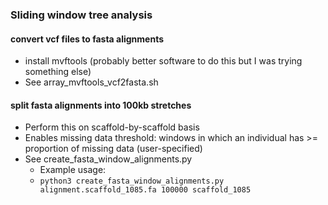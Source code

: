 ### Sliding window tree analysis

#### convert vcf files to fasta alignments
* install mvftools (probably better software to do this but I was trying something else)
* See array_mvftools_vcf2fasta.sh

#### split fasta alignments into 100kb stretches
* Perform this on scaffold-by-scaffold basis
* Enables missing data threshold: windows in which an individual has >= proportion of missing data (user-specified) 
* See create_fasta_window_alignments.py
    * Example usage:
    * `python3 create_fasta_window_alignments.py alignment.scaffold_1085.fa 100000 scaffold_1085`

